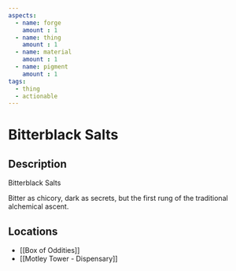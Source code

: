 ```yaml
---
aspects: 
  - name: forge
    amount : 1
  - name: thing
    amount : 1
  - name: material
    amount : 1
  - name: pigment
    amount : 1
tags:
  - thing
  - actionable
---
```


# Bitterblack Salts

## Description
Bitterblack Salts

Bitter as chicory, dark as secrets, but the first rung of the traditional alchemical ascent.
## Locations
- [[Box of Oddities]]
- [[Motley Tower - Dispensary]]